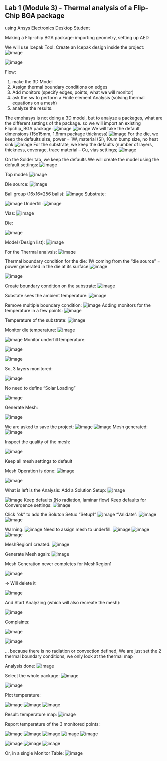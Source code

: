 ## Lab 1 (Module 3) - Thermal analysis of a Flip-Chip BGA package 
using Ansys Electronics Desktop Student


Making a Flip-chip BGA package: importing geometry, setting up AED

We will use Icepak Tool:
Create an Icepak design inside the project:
![image](https://github.com/user-attachments/assets/d9e6534d-123c-4d4a-85b6-bf95c9679c1c)

![image](https://github.com/user-attachments/assets/926c309d-4728-4968-a0ae-53265ee9d16d)


Flow:
1. make the 3D Model
2. Assign thermal boundary conditions on edges
3. Add monitors (specify edges, points, what we will monitor)
4. ask the sw to perform a Finite element Analysis (solving thermal equations on a mesh)
5. analyze the results.

The emphasys is not doing a 3D model, but to analyze a packages, what are the different settings of the package.
so we will import an existing Flipchip_BGA package:
![image](https://github.com/user-attachments/assets/cb88d7e2-89e4-4297-af23-154f7d8f6cc4)
![image](https://github.com/user-attachments/assets/ca7b5313-ae19-45b4-affa-a02b77c3724c)
We will take the default dimensions (15x15mm, 1.6mm package thickness)
![image](https://github.com/user-attachments/assets/cbfaab41-6f50-4ca3-8ee4-827c7748ed58)
For the die, we keep the defaults size, power = 1W, material (Si), 10um bump size, no heat sink
![image](https://github.com/user-attachments/assets/5692acf6-1097-4f4e-8621-be68175cc64d)
For the substrate, we keep the defaults (number of layers, thickness, coverage, trace material – Cu, vias settings; 
![image](https://github.com/user-attachments/assets/e32bb51c-08cf-430f-952c-4b0025d588bb)

On the Solder tab, we keep the defaults
We will create the model using the default settings:
![image](https://github.com/user-attachments/assets/afe547d8-72ec-4012-a0aa-fd162187cd9f)

Top model:
![image](https://github.com/user-attachments/assets/21e5df50-c437-450b-b1bf-6b64b12b3cc7)

Die source:
![image](https://github.com/user-attachments/assets/e0eb1499-edbf-416d-b8c7-23cd78f7c5b5)

Ball group (16x16=256 balls):
![image](https://github.com/user-attachments/assets/a7d59489-4a97-4b99-93e1-a3cbcfdcc46d)
Substrate:

![image](https://github.com/user-attachments/assets/7078be93-4f28-45ad-830d-854dd984343e)
Underfill:
![image](https://github.com/user-attachments/assets/e0d1553a-3f6d-4c1c-9d7b-2778674c71e0)

Vias:
![image](https://github.com/user-attachments/assets/6722f264-ecb0-47a9-9436-2f0642a995e1)



Die:

![image](https://github.com/user-attachments/assets/8aef8038-c382-4754-a15d-dc660db1badb)

Model (Design list):
![image](https://github.com/user-attachments/assets/3f33530c-fc4d-42ef-bb65-d06b79a0a11e)


For the Thermal analysis:
![image](https://github.com/user-attachments/assets/66691135-579f-41bc-b022-9831cb45be91)

Thermal boundary condition for the die: 1W coming from the “die source” = power generated in the die at its surface
![image](https://github.com/user-attachments/assets/4bf2fd88-416f-4e28-b4d6-6ad49cd63875)

![image](https://github.com/user-attachments/assets/b847b89f-7a03-415d-8284-2d3e83590639)

Create boundary condition on the substrate: 
![image](https://github.com/user-attachments/assets/2b10bd21-3af8-4bcc-a94e-20b7e865e5c1)

Substate sees the ambient temperature:
![image](https://github.com/user-attachments/assets/93e2d736-8ce6-4d47-a573-5755e5a50d0f)

Remove multiple boundary condition:
![image](https://github.com/user-attachments/assets/0035a478-703b-481d-899a-1fc1427fd5b4)
Adding monitors for the temperature in a few points:
![image](https://github.com/user-attachments/assets/562565df-f757-444b-8991-a7145f22d626)

Temperature of the substrate:
![image](https://github.com/user-attachments/assets/320da675-6d90-429a-842c-3c7cdc6939c7)

Monitor die temperature:
![image](https://github.com/user-attachments/assets/3bd3ab2d-990a-4139-bc80-8e41c7dd70dc)

![image](https://github.com/user-attachments/assets/0607bf43-60a7-4ce5-bd0c-ccdf994a6273)
Monitor underfill temperature:

![image](https://github.com/user-attachments/assets/13621c0b-887d-4c18-84a2-ddddb0dd3b95)

![image](https://github.com/user-attachments/assets/6b0a2d9c-4204-4640-bd08-dae91405b0ae)

So, 3 layers monitored:

![image](https://github.com/user-attachments/assets/583a03df-6b62-4bdf-a90d-6bfdfd1ec70e)

No need to define “Solar Loading”
 
![image](https://github.com/user-attachments/assets/4300074c-7f8d-4ce5-8842-b1e109052648)

Generate Mesh:

![image](https://github.com/user-attachments/assets/06f8fd08-1288-467b-845f-b0d3fe421668)

We are asked to save the project:
![image](https://github.com/user-attachments/assets/f97efb65-1230-407f-bc1f-6c32b4078e67)
![image](https://github.com/user-attachments/assets/de6773f5-27e0-47e3-a5bc-9db26b253498)
Mesh generated:
![image](https://github.com/user-attachments/assets/f662ec2e-fa1f-468a-a607-eb5e3429ba73)



Inspect the quality of the mesh:

![image](https://github.com/user-attachments/assets/9d49e8b9-c561-48d1-b72b-58ad6633afb4)



Keep all mesh settings to default

Mesh Operation is done:
![image](https://github.com/user-attachments/assets/9bda404f-3d77-4f45-b276-8dab27281185)

![image](https://github.com/user-attachments/assets/3f371c2d-ec03-4725-84d9-bc8a96a17ca6)

What is left is the Analysis:
Add a Solution Setup:
![image](https://github.com/user-attachments/assets/b612315e-972e-410d-9096-f6109fd63d47)

![image](https://github.com/user-attachments/assets/984fcd06-3aa7-46a8-affb-b65871751b1a)
Keep defaults (No radiation, laminar flow)
Keep defaults for Convergence settings:
![image](https://github.com/user-attachments/assets/6877a59f-156a-4ee0-b9b6-1ba995d1a2bc)

Click “ok” to add the Soluton Setuo “Setup1”
![image](https://github.com/user-attachments/assets/67a82ae5-abd5-485a-95f5-0bd4210d1345)
“Validate”:
![image](https://github.com/user-attachments/assets/20afdb91-a157-4258-acb7-f81815f17315)
![image](https://github.com/user-attachments/assets/b7638bbd-2d03-4746-b990-075d83827b06)

Warning:
![image](https://github.com/user-attachments/assets/5e5b5713-cc45-4d0e-a141-847efa3665c4)
Need to assign mesh to underfill:
![image](https://github.com/user-attachments/assets/924c101b-a58c-4314-9f82-ad9384ae0450)
![image](https://github.com/user-attachments/assets/38b1b88c-33b4-4b0d-be70-a6bc8ab67af4)
![image](https://github.com/user-attachments/assets/c6b42e7f-f8c8-44c9-9929-843fa9edcce2)

MeshRegion1 created:
![image](https://github.com/user-attachments/assets/1b12f08d-6906-4a15-a0fc-4794f5c4252f)

Generate Mesh again:
![image](https://github.com/user-attachments/assets/f0a86680-95f9-424b-a459-2adde5bf9355)

Mesh Generation never completes for MeshRegion1

![image](https://github.com/user-attachments/assets/ba590986-5c9e-4536-ad62-3ba61d3c387f)

=> Will delete it

![image](https://github.com/user-attachments/assets/099a1b99-b22b-4b0a-a1fe-a67d4cb2ae87)

And Start Analyzing (which will also recreate the mesh):

![image](https://github.com/user-attachments/assets/3c221e85-31b9-45a6-bf07-05a7e2f8e04d)

Complaints:

![image](https://github.com/user-attachments/assets/09503d6d-864c-4b96-98d6-82d6acc35476)

![image](https://github.com/user-attachments/assets/9998757a-d83f-4147-9592-18423b8059d2)

… because there is no radiation or convection defined, 
We are just set the 2 thermal boundary conditions, we only look at the thermal map

Analysis done:
![image](https://github.com/user-attachments/assets/29d81c0d-570d-4251-b31c-5cab3a88c3fd)

Select the whole package:
![image](https://github.com/user-attachments/assets/ee6e2645-82cc-4ca7-a7e0-bea2b7e86b21)

![image](https://github.com/user-attachments/assets/01a4dd76-3ee0-4b05-b8be-a135436c4c98)

Plot temperature:

![image](https://github.com/user-attachments/assets/448b819c-47fc-4139-84cb-05ce0f1ef057)
![image](https://github.com/user-attachments/assets/1e3e8d32-b5f8-459e-b034-b462901caa73)
![image](https://github.com/user-attachments/assets/0ba36620-5a26-496d-adc3-a8718e6b1ed9)

Result: temperature map:
![image](https://github.com/user-attachments/assets/bfa46f3e-f843-412c-b7d9-4c6a7205fb98)

Report temperature of the 3 monitored points:

![image](https://github.com/user-attachments/assets/a3785623-d10a-4b34-a0f1-079fe8cffb9f)
![image](https://github.com/user-attachments/assets/86d75d02-3cc7-47fa-bc4c-1bebe9035ea1)
![image](https://github.com/user-attachments/assets/855a461c-fa3c-43bc-bddb-99554f78d799)
![image](https://github.com/user-attachments/assets/b7ddca4f-b49c-4225-aa6c-9eb73cb8e84b)
![image](https://github.com/user-attachments/assets/60f6a82e-cb1c-412c-8202-a8a6f6e8452d)

![image](https://github.com/user-attachments/assets/b731cf47-f1d2-4c54-a78e-e774b0c349c9)
![image](https://github.com/user-attachments/assets/83de1653-c5a6-4517-bd05-d7896a588f67)
![image](https://github.com/user-attachments/assets/8c8a39d8-26a3-41a4-b546-28050d1ebff1)


Or, in a single Monitor Table:
![image](https://github.com/user-attachments/assets/2303085a-545c-485f-80ef-6ba6980f7269)








